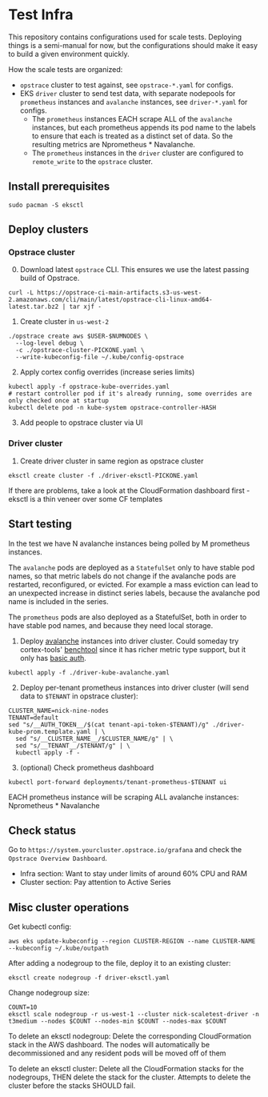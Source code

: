 # Test Infra

This repository contains configurations used for scale tests. Deploying things is a semi-manual for now, but the configurations should make it easy to build a given environment quickly.

How the scale tests are organized:
- `opstrace` cluster to test against, see `opstrace-*.yaml` for configs.
- EKS `driver` cluster to send test data, with separate nodepools for `prometheus` instances and `avalanche` instances, see `driver-*.yaml` for configs.
    - The `prometheus` instances EACH scrape ALL of the `avalanche` instances, but each prometheus appends its pod name to the labels to ensure that each is treated as a distinct set of data. So the resulting metrics are Nprometheus * Navalanche.
    - The `prometheus` instances in the `driver` cluster are configured to `remote_write` to the `opstrace` cluster.

## Install prerequisites

```
sudo pacman -S eksctl
```

## Deploy clusters

### Opstrace cluster

0. Download latest `opstrace` CLI. This ensures we use the latest passing build of Opstrace.

```
curl -L https://opstrace-ci-main-artifacts.s3-us-west-2.amazonaws.com/cli/main/latest/opstrace-cli-linux-amd64-latest.tar.bz2 | tar xjf -
```

1. Create cluster in `us-west-2`

```
./opstrace create aws $USER-$NUMNODES \
  --log-level debug \
  -c ./opstrace-cluster-PICKONE.yaml \
  --write-kubeconfig-file ~/.kube/config-opstrace
```

2. Apply cortex config overrides (increase series limits)

```
kubectl apply -f opstrace-kube-overrides.yaml
# restart controller pod if it's already running, some overrides are only checked once at startup
kubectl delete pod -n kube-system opstrace-controller-HASH
```

3. Add people to opstrace cluster via UI

### Driver cluster

1. Create driver cluster in same region as opstrace cluster

```
eksctl create cluster -f ./driver-eksctl-PICKONE.yaml
```

If there are problems, take a look at the CloudFormation dashboard first - eksctl is a thin veneer over some CF templates

## Start testing

In the test we have N avalanche instances being polled by M prometheus instances.

The `avalanche` pods are deployed as a `StatefulSet` only to have stable pod names, so that metric labels do not change if the avalanche pods are restarted, reconfigured, or evicted. For example a mass eviction can lead to an unexpected increase in distinct series labels, because the avalanche pod name is included in the series.

The `prometheus` pods are also deployed as a StatefulSet, both in order to have stable pod names, and because they need local storage.

1. Deploy [avalanche](https://github.com/open-fresh/avalanche) instances into driver cluster. Could someday try cortex-tools' [benchtool](https://github.com/grafana/cortex-tools/blob/main/docs/benchtool.md) since it has richer metric type support, but it only has [basic auth](https://github.com/grafana/cortex-tools/blob/main/pkg/bench/query_runner.go#L185).

```
kubectl apply -f ./driver-kube-avalanche.yaml
```

2. Deploy per-tenant prometheus instances into driver cluster (will send data to `$TENANT` in opstrace cluster):

```
CLUSTER_NAME=nick-nine-nodes
TENANT=default
sed "s/__AUTH_TOKEN__/$(cat tenant-api-token-$TENANT)/g" ./driver-kube-prom.template.yaml | \
  sed "s/__CLUSTER_NAME__/$CLUSTER_NAME/g" | \
  sed "s/__TENANT__/$TENANT/g" | \
  kubectl apply -f -
```

3. (optional) Check prometheus dashboard

```
kubectl port-forward deployments/tenant-prometheus-$TENANT ui
```

EACH prometheus instance will be scraping ALL avalanche instances: Nprometheus * Navalanche

## Check status

Go to `https://system.yourcluster.opstrace.io/grafana` and check the `Opstrace Overview Dashboard`.
- Infra section: Want to stay under limits of around 60% CPU and RAM
- Cluster section: Pay attention to Active Series


## Misc cluster operations

Get kubectl config:
```
aws eks update-kubeconfig --region CLUSTER-REGION --name CLUSTER-NAME --kubeconfig ~/.kube/outpath
```

After adding a nodegroup to the file, deploy it to an existing cluster:
```
eksctl create nodegroup -f driver-eksctl.yaml
```

Change nodegroup size:
```
COUNT=10
eksctl scale nodegroup -r us-west-1 --cluster nick-scaletest-driver -n t3medium --nodes $COUNT --nodes-min $COUNT --nodes-max $COUNT
```

To delete an eksctl nodegroup: Delete the corresponding CloudFormation stack in the AWS dashboard. The nodes will automatically be decommissioned and any resident pods will be moved off of them

To delete an eksctl cluster: Delete all the CloudFormation stacks for the nodegroups, THEN delete the stack for the cluster. Attempts to delete the cluster before the stacks SHOULD fail.
